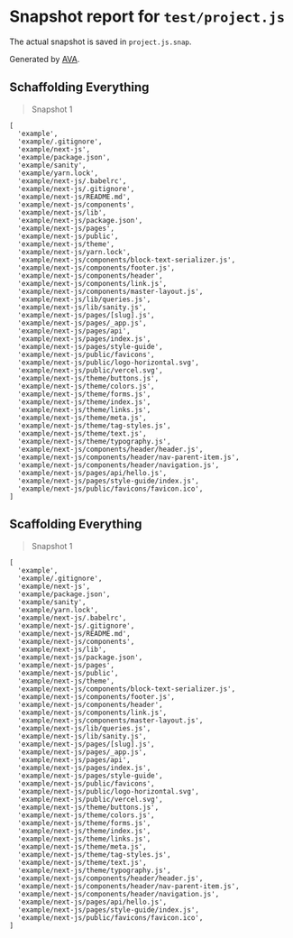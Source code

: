 # Snapshot report for `test/project.js`

The actual snapshot is saved in `project.js.snap`.

Generated by [AVA](https://avajs.dev).

## Schaffolding Everything

> Snapshot 1

    [
      'example',
      'example/.gitignore',
      'example/next-js',
      'example/package.json',
      'example/sanity',
      'example/yarn.lock',
      'example/next-js/.babelrc',
      'example/next-js/.gitignore',
      'example/next-js/README.md',
      'example/next-js/components',
      'example/next-js/lib',
      'example/next-js/package.json',
      'example/next-js/pages',
      'example/next-js/public',
      'example/next-js/theme',
      'example/next-js/yarn.lock',
      'example/next-js/components/block-text-serializer.js',
      'example/next-js/components/footer.js',
      'example/next-js/components/header',
      'example/next-js/components/link.js',
      'example/next-js/components/master-layout.js',
      'example/next-js/lib/queries.js',
      'example/next-js/lib/sanity.js',
      'example/next-js/pages/[slug].js',
      'example/next-js/pages/_app.js',
      'example/next-js/pages/api',
      'example/next-js/pages/index.js',
      'example/next-js/pages/style-guide',
      'example/next-js/public/favicons',
      'example/next-js/public/logo-horizontal.svg',
      'example/next-js/public/vercel.svg',
      'example/next-js/theme/buttons.js',
      'example/next-js/theme/colors.js',
      'example/next-js/theme/forms.js',
      'example/next-js/theme/index.js',
      'example/next-js/theme/links.js',
      'example/next-js/theme/meta.js',
      'example/next-js/theme/tag-styles.js',
      'example/next-js/theme/text.js',
      'example/next-js/theme/typography.js',
      'example/next-js/components/header/header.js',
      'example/next-js/components/header/nav-parent-item.js',
      'example/next-js/components/header/navigation.js',
      'example/next-js/pages/api/hello.js',
      'example/next-js/pages/style-guide/index.js',
      'example/next-js/public/favicons/favicon.ico',
    ]

## Scaffolding Everything

> Snapshot 1

    [
      'example',
      'example/.gitignore',
      'example/next-js',
      'example/package.json',
      'example/sanity',
      'example/yarn.lock',
      'example/next-js/.babelrc',
      'example/next-js/.gitignore',
      'example/next-js/README.md',
      'example/next-js/components',
      'example/next-js/lib',
      'example/next-js/package.json',
      'example/next-js/pages',
      'example/next-js/public',
      'example/next-js/theme',
      'example/next-js/components/block-text-serializer.js',
      'example/next-js/components/footer.js',
      'example/next-js/components/header',
      'example/next-js/components/link.js',
      'example/next-js/components/master-layout.js',
      'example/next-js/lib/queries.js',
      'example/next-js/lib/sanity.js',
      'example/next-js/pages/[slug].js',
      'example/next-js/pages/_app.js',
      'example/next-js/pages/api',
      'example/next-js/pages/index.js',
      'example/next-js/pages/style-guide',
      'example/next-js/public/favicons',
      'example/next-js/public/logo-horizontal.svg',
      'example/next-js/public/vercel.svg',
      'example/next-js/theme/buttons.js',
      'example/next-js/theme/colors.js',
      'example/next-js/theme/forms.js',
      'example/next-js/theme/index.js',
      'example/next-js/theme/links.js',
      'example/next-js/theme/meta.js',
      'example/next-js/theme/tag-styles.js',
      'example/next-js/theme/text.js',
      'example/next-js/theme/typography.js',
      'example/next-js/components/header/header.js',
      'example/next-js/components/header/nav-parent-item.js',
      'example/next-js/components/header/navigation.js',
      'example/next-js/pages/api/hello.js',
      'example/next-js/pages/style-guide/index.js',
      'example/next-js/public/favicons/favicon.ico',
    ]
